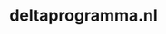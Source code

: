 ---
layout: post
title: "deltaprogramma.nl"
internal_url: "/dutchgov/deltaprogramma.nl.html"
subdomains_count: 10
all_subdomains_count: 13
urls_count: 10
ssl_rank: 100
http_rank: 61
url_link: /data/deltaprogramma.nl/urls.txt
all_subdomains_link: /data/deltaprogramma.nl/all_subdomains.txt
subdomains_link: /data/deltaprogramma.nl/subdomains.txt
categories: dutchgov
---